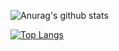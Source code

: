 ![Anurag's github stats](https://github-readme-stats.vercel.app/api?username=HAASLEWER&count_private=true&show_icons=true&theme=radical)

[![Top Langs](https://github-readme-stats.vercel.app/api/top-langs/?username=anuraghazra)](https://github.com/anuraghazra/github-readme-stats)
